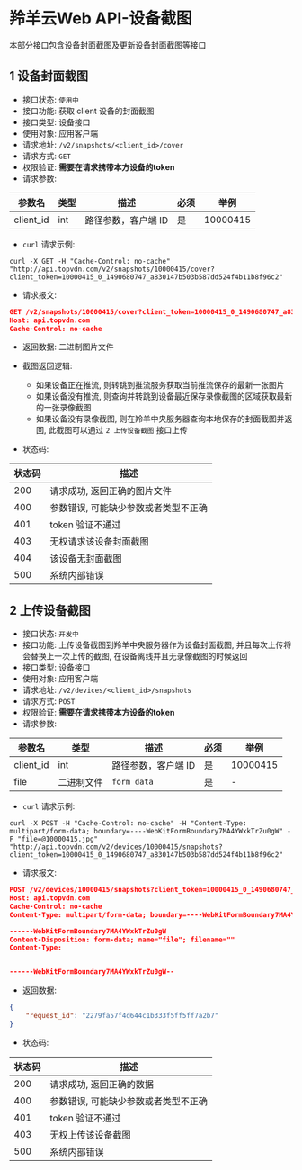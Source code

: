 # 羚羊云Web API-设备截图

本部分接口包含设备封面截图及更新设备封面截图等接口

## 1 设备封面截图

- 接口状态: `使用中`
- 接口功能: 获取 client 设备的封面截图
- 接口类型: 设备接口
- 使用对象: 应用客户端
- 请求地址: `/v2/snapshots/<client_id>/cover`
- 请求方式: `GET`
- 权限验证: **需要在请求携带本方设备的token**
- 请求参数:

| 参数名       | 类型   | 描述          | 必须   | 举例       |
| --------- | ---- | ----------- | ---- | -------- |
| client_id | int  | 路径参数，客户端 ID | 是    | 10000415 |

- `curl` 请求示例:

```
curl -X GET -H "Cache-Control: no-cache" "http://api.topvdn.com/v2/snapshots/10000415/cover?client_token=10000415_0_1490680747_a830147b503b587dd524f4b11b8f96c2"
```

- 请求报文:

```json
GET /v2/snapshots/10000415/cover?client_token=10000415_0_1490680747_a830147b503b587dd524f4b11b8f96c2 HTTP/1.1
Host: api.topvdn.com
Cache-Control: no-cache

```

- 返回数据: 二进制图片文件
- 截图返回逻辑:
  - 如果设备正在推流, 则转跳到推流服务获取当前推流保存的最新一张图片
  - 如果设备没有推流, 则查询并转跳到设备最近保存录像截图的区域获取最新的一张录像截图
  - 如果设备没有录像截图, 则在羚羊中央服务器查询本地保存的封面截图并返回, 此截图可以通过 `2 上传设备截图` 接口上传


- 状态码:

| 状态码  | 描述                  |
| ---- | ------------------- |
| 200  | 请求成功, 返回正确的图片文件     |
| 400  | 参数错误, 可能缺少参数或者类型不正确 |
| 401  | token 验证不通过         |
| 403  | 无权请求该设备封面截图         |
| 404  | 该设备无封面截图            |
| 500  | 系统内部错误              |

## 2 上传设备截图

- 接口状态: `开发中`
- 接口功能: 上传设备截图到羚羊中央服务器作为设备封面截图, 并且每次上传将会替换上一次上传的截图, 在设备离线并且无录像截图的时候返回
- 接口类型: 设备接口
- 使用对象: 应用客户端
- 请求地址: `/v2/devices/<client_id>/snapshots`
- 请求方式: `POST`
- 权限验证: **需要在请求携带本方设备的token**
- 请求参数:

| 参数名       | 类型    | 描述          | 必须   | 举例       |
| --------- | ----- | ----------- | ---- | -------- |
| client_id | int   | 路径参数，客户端 ID | 是    | 10000415 |
| file      | 二进制文件 | `form data` | 是    | -        |

- `curl` 请求示例:

```
curl -X POST -H "Cache-Control: no-cache" -H "Content-Type: multipart/form-data; boundary=----WebKitFormBoundary7MA4YWxkTrZu0gW" -F "file=@10000415.jpg" "http://api.topvdn.com/v2/devices/10000415/snapshots?client_token=10000415_0_1490680747_a830147b503b587dd524f4b11b8f96c2"
```

- 请求报文:

```json
POST /v2/devices/10000415/snapshots?client_token=10000415_0_1490680747_a830147b503b587dd524f4b11b8f96c2 HTTP/1.1
Host: api.topvdn.com
Cache-Control: no-cache
Content-Type: multipart/form-data; boundary=----WebKitFormBoundary7MA4YWxkTrZu0gW

------WebKitFormBoundary7MA4YWxkTrZu0gW
Content-Disposition: form-data; name="file"; filename=""
Content-Type: 


------WebKitFormBoundary7MA4YWxkTrZu0gW--
```

- 返回数据:

```json
{
    "request_id": "2279fa57f4d644c1b333f5ff5ff7a2b7"
}
```
- 状态码:

| 状态码  | 描述                  |
| ---- | ------------------- |
| 200  | 请求成功, 返回正确的数据       |
| 400  | 参数错误, 可能缺少参数或者类型不正确 |
| 401  | token 验证不通过         |
| 403  | 无权上传该设备截图           |
| 500  | 系统内部错误              |